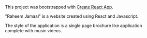 This project was bootstrapped with [Create React App](https://github.com/facebook/create-react-app).

"Raheem Jamaal" is a website created using React and Javascript. 

The style of the application is a single page brochure like application complete with music videos. 
